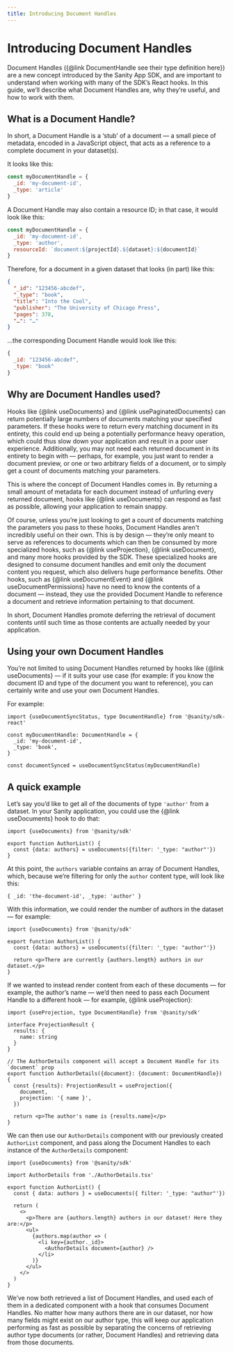 ```yaml
---
title: Introducing Document Handles
---
```


# Introducing Document Handles

Document Handles ({@link DocumentHandle see their type definition here}) are a new concept introduced by the Sanity App SDK, and are important to understand when working with many of the SDK’s React hooks. In this guide, we’ll describe what Document Handles are, why they’re useful, and how to work with them.

## What is a Document Handle?

In short, a Document Handle is a ‘stub’ of a document — a small piece of metadata, encoded in a JavaScript object, that acts as a reference to a complete document in your dataset(s).

It looks like this:

```JavaScript
const myDocumentHandle = {
  _id: 'my-document-id',
  _type: 'article'
}
```

A Document Handle may also contain a resource ID; in that case, it would look like this:

```JavaScript
const myDocumentHandle = {
  _id: 'my-document-id',
  _type: 'author',
  resourceId: `document:${projectId}.${dataset}:${documentId}`
}
```

Therefore, for a document in a given dataset that looks (in part) like this:

```JSON
{
  "_id": "123456-abcdef",
  "_type": "book",
  "title": "Into the Cool",
  "publisher": "The University of Chicago Press",
  "pages": 378,
  "…": "…"
}
```

…the corresponding Document Handle would look like this:

```JavaScript
{
  _id: "123456-abcdef",
  _type: "book"
}
```

## Why are Document Handles used?

Hooks like {@link useDocuments} and {@link usePaginatedDocuments} can return potentially large numbers of documents matching your specified parameters. If these hooks were to return every matching document in its entirety, this could end up being a potentially performance heavy operation, which could thus slow down your application and result in a poor user experience. Additionally, you may not need each returned document in its entirety to begin with — perhaps, for example, you just want to render a document preview, or one or two arbitrary fields of a document, or to simply get a count of documents matching your parameters.

This is where the concept of Document Handles comes in. By returning a small amount of metadata for each document instead of unfurling every returned document, hooks like {@link useDocuments} can respond as fast as possible, allowing your application to remain snappy.

Of course, unless you’re just looking to get a count of documents matching the parameters you pass to these hooks, Document Handles aren't incredibly useful on their own. This is by design — they’re only meant to serve as references to documents which can then be consumed by more specialized hooks, such as {@link useProjection}, {@link useDocument}, and many more hooks provided by the SDK. These specialized hooks are designed to consume document handles and emit only the document content you request, which also delivers huge performance benefits. Other hooks, such as {@link useDocumentEvent} and {@link useDocumentPermissions} have no need to know the contents of a document — instead, they use the provided Document Handle to reference a document and retrieve information pertaining to that document.

In short, Document Handles promote deferring the retrieval of document contents until such time as those contents are actually needed by your application.

## Using your own Document Handles

You’re not limited to using Document Handles returned by hooks like {@link useDocuments} — if it suits your use case (for example: if you know the document ID and type of the document you want to reference), you can certainly write and use your own Document Handles.

For example:

```tsx
import {useDocumentSyncStatus, type DocumentHandle} from '@sanity/sdk-react'

const myDocumentHandle: DocumentHandle = {
  _id: 'my-document-id',
  _type: 'book',
}

const documentSynced = useDocumentSyncStatus(myDocumentHandle)
```

## A quick example

Let’s say you’d like to get all of the documents of type `'author'` from a dataset. In your Sanity application, you could use the {@link useDocuments} hook to do that:

```tsx
import {useDocuments} from '@sanity/sdk'

export function AuthorList() {
  const {data: authors} = useDocuments({filter: '_type: "author"'})
}
```

At this point, the `authors` variable contains an array of Document Handles, which, because we’re filtering for only the `author` content type, will look like this:

```tsx
{ _id: 'the-document-id', _type: 'author' }
```

With this information, we could render the number of authors in the dataset — for example:

```tsx
import {useDocuments} from '@sanity/sdk'

export function AuthorList() {
  const {data: authors} = useDocuments({filter: '_type: "author"'})

  return <p>There are currently {authors.length} authors in our dataset.</p>
}
```

If we wanted to instead render content from each of these documents — for example, the author’s name — we’d then need to pass each Document Handle to a different hook — for example, {@link useProjection}:

```tsx
import {useProjection, type DocumentHandle} from '@sanity/sdk'

interface ProjectionResult {
  results: {
    name: string
  }
}

// The AuthorDetails component will accept a Document Handle for its `document` prop
export function AuthorDetails({document}: {document: DocumentHandle}) {
  const {results}: ProjectionResult = useProjection({
    document,
    projection: '{ name }',
  })

  return <p>The author's name is {results.name}</p>
}
```

We can then use our `AuthorDetails` component with our previously created `AuthorList` component, and pass along the Document Handles to each instance of the `AuthorDetails` component:

```tsx
import {useDocuments} from '@sanity/sdk'

import AuthorDetails from './AuthorDetails.tsx'

export function AuthorList() {
  const { data: authors } = useDocuments({ filter: '_type: "author"'})

  return (
    <>
      <p>There are {authors.length} authors in our dataset! Here they are:</p>
      <ul>
        {authors.map(author => (
          <li key={author._id}>
            <AuthorDetails document={author} />
          </li>
        )}
      </ul>
    </>
  )
}
```

We’ve now both retrieved a list of Document Handles, and used each of them in a dedicated component with a hook that consumes Document Handles. No matter how many authors there are in our dataset, nor how many fields might exist on our author type, this will keep our application performing as fast as possible by separating the concerns of retrieving author type documents (or rather, Document Handles) and retrieving data from those documents.
